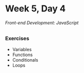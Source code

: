 # Week 5, Day 4

###### Front-end Development: JavaScript

### Exercises

- Variables
- Functions
- Conditionals
- Loops
